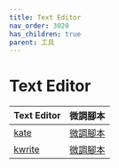 ```yaml
---
title: Text Editor
nav_order: 3020
has_children: true
parent: 工具
---
```



# Text Editor

| Text Editor | 微調腳本 |
| --- | --- |
| [kate](https://samwhelp.github.io/note-about-debian/read/subject/tool/text-editor/kate.html) | [微調腳本](https://github.com/samwhelp/debian-adjustment/tree/main/prototype/tool/kate) |
| [kwrite](https://samwhelp.github.io/note-about-debian/read/subject/tool/text-editor/kwrite.html) | [微調腳本](https://github.com/samwhelp/debian-adjustment/tree/main/prototype/tool/kwrite) |
